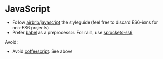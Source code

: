 # JavaScript

- Follow [airbnb/javascript](https://github.com/airbnb/javascript) the styleguide (feel free to discard ES6-isms for non-ES6 projects)
- Prefer [babel](http://babeljs.io/) as a preprocessor. For rails, use [sprockets-es6](https://rubygems.org/gems/sprockets-es6)

Avoid:

- Avoid [coffeescript](http://coffeescript.org/). See above
